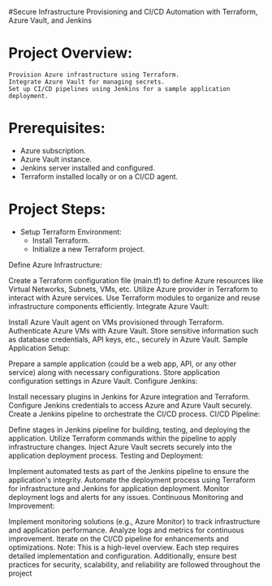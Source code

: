 #Secure Infrastructure Provisioning and CI/CD Automation with Terraform, Azure Vault, and Jenkins

# Project Overview:
```
Provision Azure infrastructure using Terraform.
Integrate Azure Vault for managing secrets.
Set up CI/CD pipelines using Jenkins for a sample application deployment.
```
# Prerequisites:

- Azure subscription.
- Azure Vault instance.
- Jenkins server installed and configured.
- Terraform installed locally or on a CI/CD agent.

# Project Steps:

- Setup Terraform Environment:
    *  Install Terraform.
    *  Initialize a new Terraform project.

Define Azure Infrastructure:

Create a Terraform configuration file (main.tf) to define Azure resources like Virtual Networks, Subnets, VMs, etc.
Utilize Azure provider in Terraform to interact with Azure services.
Use Terraform modules to organize and reuse infrastructure components efficiently.
Integrate Azure Vault:

Install Azure Vault agent on VMs provisioned through Terraform.
Authenticate Azure VMs with Azure Vault.
Store sensitive information such as database credentials, API keys, etc., securely in Azure Vault.
Sample Application Setup:

Prepare a sample application (could be a web app, API, or any other service) along with necessary configurations.
Store application configuration settings in Azure Vault.
Configure Jenkins:

Install necessary plugins in Jenkins for Azure integration and Terraform.
Configure Jenkins credentials to access Azure and Azure Vault securely.
Create a Jenkins pipeline to orchestrate the CI/CD process.
CI/CD Pipeline:

Define stages in Jenkins pipeline for building, testing, and deploying the application.
Utilize Terraform commands within the pipeline to apply infrastructure changes.
Inject Azure Vault secrets securely into the application deployment process.
Testing and Deployment:

Implement automated tests as part of the Jenkins pipeline to ensure the application's integrity.
Automate the deployment process using Terraform for infrastructure and Jenkins for application deployment.
Monitor deployment logs and alerts for any issues.
Continuous Monitoring and Improvement:

Implement monitoring solutions (e.g., Azure Monitor) to track infrastructure and application performance.
Analyze logs and metrics for continuous improvement.
Iterate on the CI/CD pipeline for enhancements and optimizations.
Note: This is a high-level overview. Each step requires detailed implementation and configuration. Additionally, ensure best practices for security, scalability, and reliability are followed throughout the project